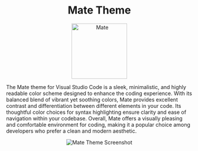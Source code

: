 <h1 align="center">Mate Theme</h1>

<p align="center">
  <img width="150" height="150" src="./icon.png" alt="Mate" />
</p>

The Mate theme for Visual Studio Code is a sleek, minimalistic, and highly readable color scheme designed to enhance the coding experience. With its balanced blend of vibrant yet soothing colors, Mate provides excellent contrast and differentiation between different elements in your code. Its thoughtful color choices for syntax highlighting ensure clarity and ease of navigation within your codebase. Overall, Mate offers a visually pleasing and comfortable environment for coding, making it a popular choice among developers who prefer a clean and modern aesthetic.

<p align="center">
  <img src="./screenshot.png" alt="Mate Theme Screenshot" />
</p>
